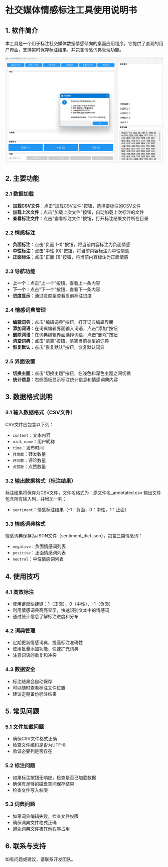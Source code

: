 # 社交媒体情感标注工具使用说明书

## 1. 软件简介
本工具是一个用于标注社交媒体数据情感倾向的桌面应用程序。它提供了直观的用户界面，支持实时保存标注结果，并包含情感词典管理功能。

![image-20250917164319536](image-20250917164319536.png)

## 2. 主要功能

### 2.1 数据加载
- **加载CSV文件**：点击"加载CSV文件"按钮，选择要标注的CSV文件
- **加载上次文件**：点击"加载上次文件"按钮，自动加载上次标注的文件
- **查看标注文件**：点击"查看标注文件"按钮，打开标注结果文件所在目录

### 2.2 情感标注
- **负面标注**：点击"负面 (-1)"按钮，将当前内容标注为负面情感
- **中性标注**：点击"中性 (0)"按钮，将当前内容标注为中性情感
- **正面标注**：点击"正面 (1)"按钮，将当前内容标注为正面情感

### 2.3 导航功能
- **上一个**：点击"上一个"按钮，查看上一条内容
- **下一个**：点击"下一个"按钮，查看下一条内容
- **进度显示**：通过进度条查看当前标注进度

### 2.4 情感词典管理
- **编辑词典**：点击"编辑词典"按钮，打开词典编辑界面
- **添加词语**：在词典编辑界面输入词语，点击"添加"按钮
- **删除词语**：在词典编辑界面选择词语，点击"删除"按钮
- **清空词典**：点击"清空"按钮，清空当前类型的词典
- **恢复默认**：点击"恢复默认"按钮，恢复默认词典

### 2.5 界面设置
- **切换主题**：点击"切换主题"按钮，在浅色和深色主题之间切换
- **统计信息**：右侧面板显示标注统计信息和情感词典内容

## 3. 数据格式说明

### 3.1 输入数据格式（CSV文件）
CSV文件应包含以下列：
- `content`：文本内容
- `nick_name`：用户昵称
- `time`：发布时间
- `转发数`：转发数量
- `评价数`：评论数量
- `点赞数`：点赞数量

### 3.2 输出数据格式（标注结果）
标注结果将保存为CSV文件，文件名格式为：原文件名_annotated.csv
输出文件包含所有输入列，并增加一列：
- `sentiment`：情感标注结果（-1：负面，0：中性，1：正面）

### 3.3 情感词典格式
情感词典保存为JSON文件（sentiment_dict.json），包含三类情感词：
- `negative`：负面情感词列表
- `positive`：正面情感词列表
- `neutral`：中性情感词列表

## 4. 使用技巧

### 4.1 高效标注
- 使用键盘快捷键：1（正面）、0（中性）、-1（负面）
- 利用情感词典高亮显示，快速识别文本中的情感词
- 通过统计信息了解标注进度和分布

### 4.2 词典管理
- 定期更新情感词典，提高标注准确性
- 使用批量添加功能，快速扩充词典
- 注意词语的重复和冲突

### 4.3 数据安全
- 标注结果会自动保存
- 可以随时查看标注文件位置
- 建议定期备份标注结果

## 5. 常见问题

### 5.1 文件加载问题
- 确保CSV文件格式正确
- 检查文件编码是否为UTF-8
- 验证必要列是否存在

### 5.2 标注问题
- 如果标注按钮无响应，检查是否已加载数据
- 确保有足够的磁盘空间保存结果
- 检查文件写入权限

### 5.3 词典问题
- 如果词典编辑失败，检查文件权限
- 确保词典文件格式正确
- 避免词典文件被其他程序占用

## 6. 联系与支持
如有问题或建议，请联系开发团队。 